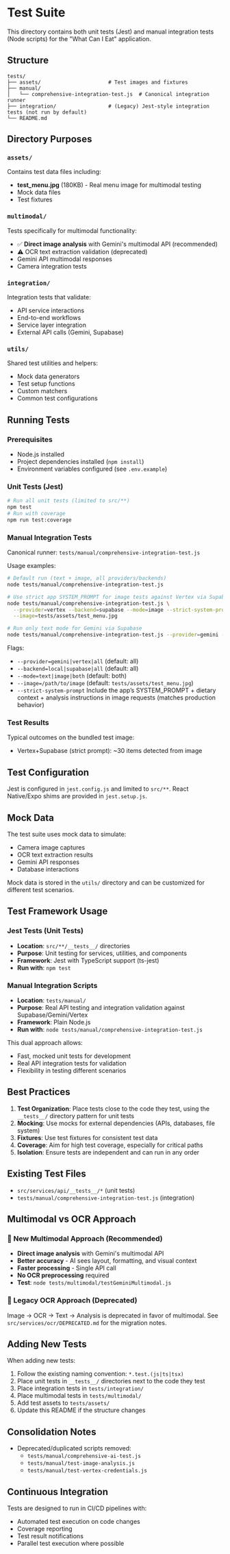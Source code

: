 # Test Suite

This directory contains both unit tests (Jest) and manual integration tests (Node scripts) for the "What Can I Eat" application.

## Structure

```
tests/
├── assets/                      # Test images and fixtures
├── manual/
│   └── comprehensive-integration-test.js  # Canonical integration runner
├── integration/                 # (Legacy) Jest-style integration tests (not run by default)
└── README.md
```

## Directory Purposes

### `assets/`
Contains test data files including:
- **test_menu.jpg** (180KB) - Real menu image for multimodal testing
- Mock data files
- Test fixtures

### `multimodal/`
Tests specifically for multimodal functionality:
- ✅ **Direct image analysis** with Gemini's multimodal API (recommended)
- ⚠️ OCR text extraction validation (deprecated)
- Gemini API multimodal responses
- Camera integration tests

### `integration/`
Integration tests that validate:
- API service interactions
- End-to-end workflows
- Service layer integration
- External API calls (Gemini, Supabase)

### `utils/`
Shared test utilities and helpers:
- Mock data generators
- Test setup functions
- Custom matchers
- Common test configurations

## Running Tests

### Prerequisites
- Node.js installed
- Project dependencies installed (`npm install`)
- Environment variables configured (see `.env.example`)

### Unit Tests (Jest)
```bash
# Run all unit tests (limited to src/**)
npm test
# Run with coverage
npm run test:coverage
```

### Manual Integration Tests
Canonical runner: `tests/manual/comprehensive-integration-test.js`

Usage examples:
```bash
# Default run (text + image, all providers/backends)
node tests/manual/comprehensive-integration-test.js

# Use strict app SYSTEM_PROMPT for image tests against Vertex via Supabase
node tests/manual/comprehensive-integration-test.js \
  --provider=vertex --backend=supabase --mode=image --strict-system-prompt \
  --image=tests/assets/test_menu.jpg

# Run only text mode for Gemini via Supabase
node tests/manual/comprehensive-integration-test.js --provider=gemini --backend=supabase --mode=text
```

Flags:
- `--provider=gemini|vertex|all` (default: all)
- `--backend=local|supabase|all` (default: all)
- `--mode=text|image|both` (default: both)
- `--image=/path/to/image` (default: `tests/assets/test_menu.jpg`)
- `--strict-system-prompt` Include the app’s SYSTEM_PROMPT + dietary context + analysis instructions in image requests (matches production behavior)

### Test Results
Typical outcomes on the bundled test image:
- Vertex+Supabase (strict prompt): ~30 items detected from image

## Test Configuration
Jest is configured in `jest.config.js` and limited to `src/**`.
React Native/Expo shims are provided in `jest.setup.js`.

## Mock Data

The test suite uses mock data to simulate:
- Camera image captures
- OCR text extraction results
- Gemini API responses
- Database interactions

Mock data is stored in the `utils/` directory and can be customized for different test scenarios.

## Test Framework Usage

### Jest Tests (Unit Tests)
- **Location**: `src/**/__tests__/` directories
- **Purpose**: Unit testing for services, utilities, and components
- **Framework**: Jest with TypeScript support (ts-jest)
- **Run with**: `npm test`

### Manual Integration Scripts
- **Location**: `tests/manual/`
- **Purpose**: Real API testing and integration validation against Supabase/Gemini/Vertex
- **Framework**: Plain Node.js
- **Run with**: `node tests/manual/comprehensive-integration-test.js`

This dual approach allows:
- Fast, mocked unit tests for development
- Real API integration tests for validation
- Flexibility in testing different scenarios

## Best Practices

1. **Test Organization**: Place tests close to the code they test, using the `__tests__/` directory pattern for unit tests
2. **Mocking**: Use mocks for external dependencies (APIs, databases, file system)
3. **Fixtures**: Use test fixtures for consistent test data
4. **Coverage**: Aim for high test coverage, especially for critical paths
5. **Isolation**: Ensure tests are independent and can run in any order

## Existing Test Files
- `src/services/api/__tests__/*` (unit tests)
- `tests/manual/comprehensive-integration-test.js` (integration)

## Multimodal vs OCR Approach

### 🚀 New Multimodal Approach (Recommended)
- **Direct image analysis** with Gemini's multimodal API
- **Better accuracy** - AI sees layout, formatting, and visual context
- **Faster processing** - Single API call
- **No OCR preprocessing** required
- **Test**: `node tests/multimodal/testGeminiMultimodal.js`

### 📜 Legacy OCR Approach (Deprecated)
Image → OCR → Text → Analysis is deprecated in favor of multimodal.
See `src/services/ocr/DEPRECATED.md` for the migration notes.

## Adding New Tests

When adding new tests:

1. Follow the existing naming convention: `*.test.(js|ts|tsx)`
2. Place unit tests in `__tests__/` directories next to the code they test
3. Place integration tests in `tests/integration/`
4. Place multimodal tests in `tests/multimodal/`
5. Add test assets to `tests/assets/`
6. Update this README if the structure changes

## Consolidation Notes
- Deprecated/duplicated scripts removed:
  - `tests/manual/comprehensive-ai-test.js`
  - `tests/manual/test-image-analysis.js`
  - `tests/manual/test-vertex-credentials.js`

## Continuous Integration

Tests are designed to run in CI/CD pipelines with:
- Automated test execution on code changes
- Coverage reporting
- Test result notifications
- Parallel test execution where possible
